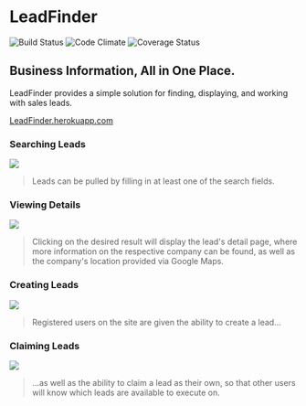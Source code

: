 # LeadFinder

![Build Status](https://codeship.com/projects/5efb7a20-9b6a-0133-58d8-2e4a8a945ddd/status?branch=master)
![Code Climate](https://codeclimate.com/github/b0p/lead_finder.png)
![Coverage Status](https://coveralls.io/repos/b0p/lead_finder/badge.png)

## Business Information, All in One Place.

LeadFinder provides a simple solution for finding, displaying, and working with sales leads.

[LeadFinder.herokuapp.com](http://leadfinder.herokuapp.com)

### Searching Leads
![](http://i.imgur.com/rUIGqiO.png)

>Leads can be pulled by filling in at least one of the search fields.

### Viewing Details
![](http://i.imgur.com/chBtU7a.jpg)

>Clicking on the desired result will display the lead's detail page, where more information on the respective company can be found, as well as the company's location provided via Google Maps.

### Creating Leads
![](http://i.imgur.com/r75nRbg.png)

>Registered users on the site are given the ability to create a lead...

### Claiming Leads
![](http://i.imgur.com/8MEQOcb.png)

>...as well as the ability to claim a lead as their own, so that other users will know which leads are available to execute on.
